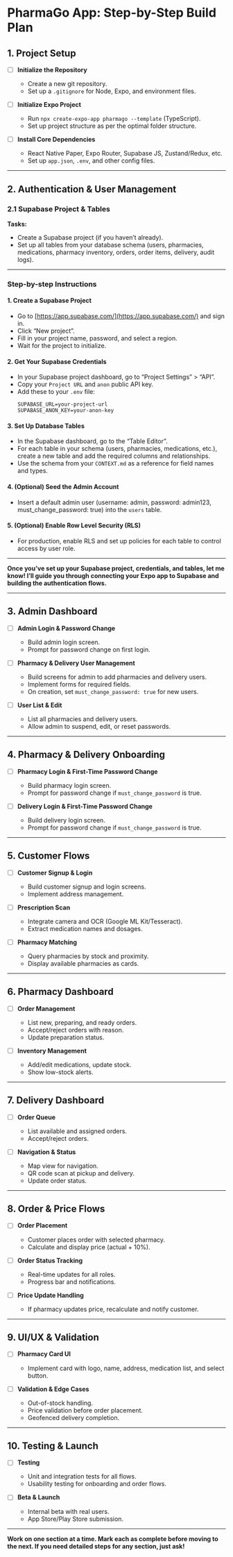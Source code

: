 # PharmaGo App: Step-by-Step Build Plan

## 1. Project Setup

- [ ] **Initialize the Repository**
  - Create a new git repository.
  - Set up a `.gitignore` for Node, Expo, and environment files.

- [ ] **Initialize Expo Project**
  - Run `npx create-expo-app pharmago --template` (TypeScript).
  - Set up project structure as per the optimal folder structure.

- [ ] **Install Core Dependencies**
  - React Native Paper, Expo Router, Supabase JS, Zustand/Redux, etc.
  - Set up `app.json`, `.env`, and other config files.

---

## 2. Authentication & User Management

### 2.1 Supabase Project & Tables

**Tasks:**
- Create a Supabase project (if you haven’t already).
- Set up all tables from your database schema (users, pharmacies, medications, pharmacy inventory, orders, order items, delivery, audit logs).

---

### Step-by-step Instructions

#### 1. Create a Supabase Project
- Go to [https://app.supabase.com/](https://app.supabase.com/) and sign in.
- Click “New project”.
- Fill in your project name, password, and select a region.
- Wait for the project to initialize.

#### 2. Get Your Supabase Credentials
- In your Supabase project dashboard, go to “Project Settings” > “API”.
- Copy your `Project URL` and `anon` public API key.
- Add these to your `.env` file:
  ```
  SUPABASE_URL=your-project-url
  SUPABASE_ANON_KEY=your-anon-key
  ```

#### 3. Set Up Database Tables
- In the Supabase dashboard, go to the “Table Editor”.
- For each table in your schema (users, pharmacies, medications, etc.), create a new table and add the required columns and relationships.
- Use the schema from your `CONTEXT.md` as a reference for field names and types.

#### 4. (Optional) Seed the Admin Account
- Insert a default admin user (username: admin, password: admin123, must_change_password: true) into the `users` table.

#### 5. (Optional) Enable Row Level Security (RLS)
- For production, enable RLS and set up policies for each table to control access by user role.

---

**Once you’ve set up your Supabase project, credentials, and tables, let me know! I’ll guide you through connecting your Expo app to Supabase and building the authentication flows.**

---

## 3. Admin Dashboard

- [ ] **Admin Login & Password Change**
  - Build admin login screen.
  - Prompt for password change on first login.

- [ ] **Pharmacy & Delivery User Management**
  - Build screens for admin to add pharmacies and delivery users.
  - Implement forms for required fields.
  - On creation, set `must_change_password: true` for new users.

- [ ] **User List & Edit**
  - List all pharmacies and delivery users.
  - Allow admin to suspend, edit, or reset passwords.

---

## 4. Pharmacy & Delivery Onboarding

- [ ] **Pharmacy Login & First-Time Password Change**
  - Build pharmacy login screen.
  - Prompt for password change if `must_change_password` is true.

- [ ] **Delivery Login & First-Time Password Change**
  - Build delivery login screen.
  - Prompt for password change if `must_change_password` is true.

---

## 5. Customer Flows

- [ ] **Customer Signup & Login**
  - Build customer signup and login screens.
  - Implement address management.

- [ ] **Prescription Scan**
  - Integrate camera and OCR (Google ML Kit/Tesseract).
  - Extract medication names and dosages.

- [ ] **Pharmacy Matching**
  - Query pharmacies by stock and proximity.
  - Display available pharmacies as cards.

---

## 6. Pharmacy Dashboard

- [ ] **Order Management**
  - List new, preparing, and ready orders.
  - Accept/reject orders with reason.
  - Update preparation status.

- [ ] **Inventory Management**
  - Add/edit medications, update stock.
  - Show low-stock alerts.

---

## 7. Delivery Dashboard

- [ ] **Order Queue**
  - List available and assigned orders.
  - Accept/reject orders.

- [ ] **Navigation & Status**
  - Map view for navigation.
  - QR code scan at pickup and delivery.
  - Update order status.

---

## 8. Order & Price Flows

- [ ] **Order Placement**
  - Customer places order with selected pharmacy.
  - Calculate and display price (actual + 10%).

- [ ] **Order Status Tracking**
  - Real-time updates for all roles.
  - Progress bar and notifications.

- [ ] **Price Update Handling**
  - If pharmacy updates price, recalculate and notify customer.

---

## 9. UI/UX & Validation

- [ ] **Pharmacy Card UI**
  - Implement card with logo, name, address, medication list, and select button.

- [ ] **Validation & Edge Cases**
  - Out-of-stock handling.
  - Price validation before order placement.
  - Geofenced delivery completion.

---

## 10. Testing & Launch

- [ ] **Testing**
  - Unit and integration tests for all flows.
  - Usability testing for onboarding and order flows.

- [ ] **Beta & Launch**
  - Internal beta with real users.
  - App Store/Play Store submission.

---

**Work on one section at a time. Mark each as complete before moving to the next. If you need detailed steps for any section, just ask!** 
